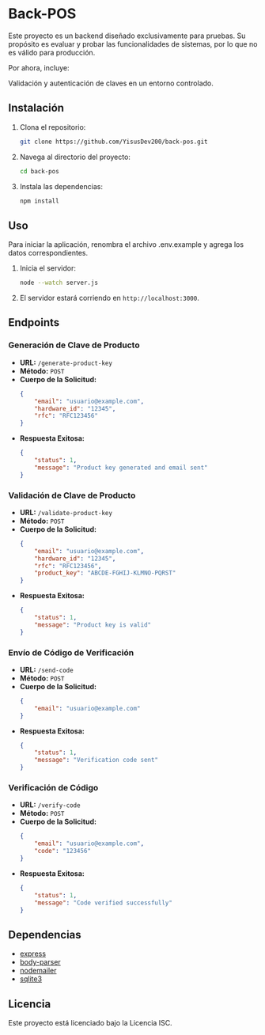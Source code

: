 # Back-POS

Este proyecto es un backend diseñado exclusivamente para pruebas.
Su propósito es evaluar y probar las funcionalidades de sistemas, por lo que no es válido para producción.

Por ahora, incluye:

Validación y autenticación de claves en un entorno controlado.

## Instalación

1. Clona el repositorio:
    ```sh
    git clone https://github.com/YisusDev200/back-pos.git
    ```
2. Navega al directorio del proyecto:
    ```sh
    cd back-pos
    ```
3. Instala las dependencias:
    ```sh
    npm install
    ```

## Uso

Para iniciar la aplicación, renombra el archivo .env.example y agrega los datos correspondientes.

1. Inicia el servidor:
    ```sh
    node --watch server.js
    ```
2. El servidor estará corriendo en `http://localhost:3000`.

## Endpoints

### Generación de Clave de Producto

- **URL:** `/generate-product-key`
- **Método:** `POST`
- **Cuerpo de la Solicitud:**
    ```json
    {
        "email": "usuario@example.com",
        "hardware_id": "12345",
        "rfc": "RFC123456"
    }
    ```
- **Respuesta Exitosa:**
    ```json
    {
        "status": 1,
        "message": "Product key generated and email sent"
    }
    ```

### Validación de Clave de Producto

- **URL:** `/validate-product-key`
- **Método:** `POST`
- **Cuerpo de la Solicitud:**
    ```json
    {
        "email": "usuario@example.com",
        "hardware_id": "12345",
        "rfc": "RFC123456",
        "product_key": "ABCDE-FGHIJ-KLMNO-PQRST"
    }
    ```
- **Respuesta Exitosa:**
    ```json
    {
        "status": 1,
        "message": "Product key is valid"
    }
    ```

### Envío de Código de Verificación

- **URL:** `/send-code`
- **Método:** `POST`
- **Cuerpo de la Solicitud:**
    ```json
    {
        "email": "usuario@example.com"
    }
    ```
- **Respuesta Exitosa:**
    ```json
    {
        "status": 1,
        "message": "Verification code sent"
    }
    ```

### Verificación de Código

- **URL:** `/verify-code`
- **Método:** `POST`
- **Cuerpo de la Solicitud:**
    ```json
    {
        "email": "usuario@example.com",
        "code": "123456"
    }
    ```
- **Respuesta Exitosa:**
    ```json
    {
        "status": 1,
        "message": "Code verified successfully"
    }
    ```

## Dependencias

- [express](https://www.npmjs.com/package/express)
- [body-parser](https://www.npmjs.com/package/body-parser)
- [nodemailer](https://www.npmjs.com/package/nodemailer)
- [sqlite3](https://www.npmjs.com/package/sqlite3)

## Licencia

Este proyecto está licenciado bajo la Licencia ISC.

